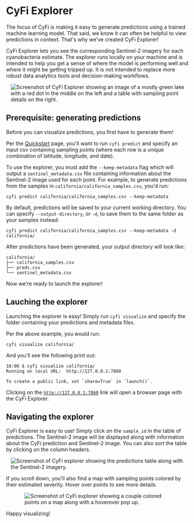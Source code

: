 # CyFi Explorer

The focus of CyFi is making it easy to generate predictions using a trained machine learning model. That said, we know it can often be helpful to view predictions in context. That's why we've created CyFi Explorer!

CyFi Explorer lets you see the corresponding Sentinel-2 imagery for each cyanobacteria estimate. The explorer runs locally on your machine and is intended to help you get a sense of where the model is performing well and where it might be getting tripped up. It is not intended to replace more robust data analytics tools and decision-making workflows.

<img class="shadow p-1 mb-5 bg-white rounded" style="display: block; margin: 0 auto; max-width: 95%" src="../images/explorer_screenshot_1.jpg" alt="Screenshot of CyFi Explorer showing an image of a mostly green lake with a red dot in the middle on the left and a table with sampling point details on the right."/>

## Prerequisite: generating predictions

Before you can visualize predictions, you first have to generate them!

Per the [Quickstart](../#quickstart) page, you'll want to run `cyfi predict` and specify an input csv containing sampling points (where each row is a unique combination of latitude, longitude, and date).

To use the explorer, you must add the `--keep-metadata` flag which will output a `sentinel_metadata.csv` file containing information about the Sentinel-2 image used for each point. For example, to generate predictions from the samples in `california/california_samples.csv`, you'd run:

```
cyfi predict california/california_samples.csv --keep-metadata
```

By default, predictions will be saved to your current working directory. You can specify `--output-directory`, or `-d`, to save them to the same folder as your samples instead:

```
cyfi predict california/california_samples.csv --keep-metadata -d california/
```

After predictions have been generated, your output directory will look like:
```
california/
├── california_samples.csv
├── preds.csv
└── sentinel_metadata.csv
```

Now we're ready to launch the explorer!

## Lauching the explorer

Launching the explorer is easy! Simply run `cyfi visualize` and specify the folder containing your predictions and metadata files.

Per the above example, you would run:

```
cyfi visualize california/
```

And you'll see the following print out:

```
16:06 $ cyfi visualize california/
Running on local URL:  http://127.0.0.1:7860

To create a public link, set `share=True` in `launch()`.
```

Clicking on the [`http://127.0.0.1:7860`](http://127.0.0.1:7860) link will open a browser page with the CyFi Explorer.

## Navigating the explorer

CyFi Explorer is easy to use! Simply click on the `sample_id` in the table of predictions. The Sentinel-2 image will be displayed along with information about the CyFi prediction and Sentinel-2 image. You can also sort the table by clicking on the column headers.

<img class="shadow p-1 mb-5 bg-white rounded" style="display: block; margin: 0 auto; max-width: 95%" src="../images/explorer_screenshot_2.jpg" alt="Screenshot of CyFi explorer showing the predictions table along with the Sentinel-2 imagery."/>

If you scroll down, you'll also find a map with sampling points colored by their estimated severity. Hover over points to see more details.

<img class="shadow p-1 mb-5 bg-white rounded"  style="display: block; margin: 0 auto; max-width: 80%" src="../images/explorer_screenshot_3.png" alt="Screenshot of CyFi explorer showing a couple colored points on a map along with a hoverover pop up."/>

Happy visualizing!
